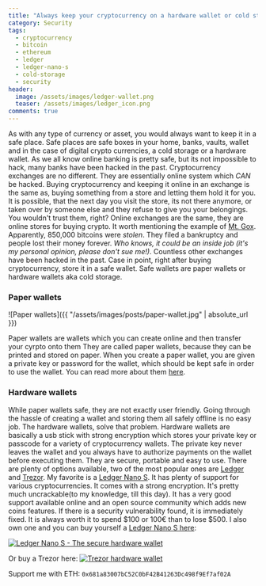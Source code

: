 ```yaml
---
title: "Always keep your cryptocurrency on a hardware wallet or cold storage - Not on exchanges!"
category: Security
tags: 
  - cryptocurrency
  - bitcoin
  - ethereum
  - ledger
  - ledger-nano-s
  - cold-storage
  - security
header:
  image: /assets/images/ledger-wallet.png
  teaser: /assets/images/ledger_icon.png  
comments: true
---
```



As with any type of currency or asset, you would always want to keep it in a safe place. Safe places are safe boxes in your home, banks, vaults, wallet and in the case of digital crypto currencies, a cold storage or a hardware wallet. As we all know online banking is pretty safe, but its not impossible to hack, many banks have been hacked in the past. Cryptocurrency exchanges are no different. They are essentially online system which *CAN* be hacked. Buying cryptocurrency and keeping it online in an exchange is the same as, buying something from a store and letting them hold it for you. It is possible, that the next day you visit the store, its not there anymore, or taken over by someone else and they refuse to give you your belongings. You wouldn't trust them, right? Online exchanges are the same, they are online stores for buying crypto. It worth mentioning the example of [Mt. Gox](https://en.wikipedia.org/wiki/Mt._Gox). Apparently, 850,000 bitcoins were *stolen*. They filed a bankruptcy   and people lost their money forever. *Who knows, it could be an inside job (it's my personal opinion, please don't sue me!)*. Countless other exchanges have been hacked in the past. Case in point, right after buying cryptocurrency, store it in a safe wallet. Safe wallets are paper wallets or hardware wallets aka cold storage.

### Paper wallets

![Paper wallets]({{ "/assets/images/posts/paper-wallet.jpg" | absolute_url }})

Paper wallets are wallets which you can create online and then transfer your cyrpto onto them They are called paper wallets, because they can be printed and stored on paper. When you create a paper wallet, you are given a private key or password for the wallet, which should be kept safe in order to use the wallet. You can read more about them [here](https://en.bitcoin.it/wiki/Paper_wallet). 

### Hardware wallets

While paper wallets safe, they are not exactly user friendly. Going through the hassle of creating a wallet and storing them all safely offline is no easy job. The hardware wallets, solve that problem. Hardware wallets are basically a usb stick with strong encryption which stores your private key or passcode for a variety of cryptocurrency wallets. The private key never leaves the wallet and you always have to authorize payments on the wallet before executing them. They are secure, portable and easy to use. There are plenty of options available, two of the most popular ones are [Ledger](https://www.ledger.com?r=febd7201637a) and [Trezor](https://shop.trezor.io/?a=arshadmehmood.com). My favorite is a [Ledger Nano S](https://www.ledger.com?r=febd7201637a). It has plenty of support for various cryptocurrencies. It comes with a strong encryption. It's pretty much uncrackable(to my knowledge, till this day). It has a very good support available online and an open source community which adds new coins features. If there is a security vulnerability found, it is immediately fixed. It is always worth it to spend $100 or 100€ than to lose $500. I also own one and you can buy yourself a [Ledger Nano S here](https://www.ledger.com?r=febd7201637a):

[![Ledger Nano S - The secure hardware wallet](https://www.ledgerwallet.com/images/promo/nano-s/ledger_nano-s_8-5-0x4-2-0.jpg)](https://www.ledger.com?r=febd7201637a)

Or buy a Trezor here:
[![Trezor hardware wallet](https://trezor.io/static/images/devices.webp)](https://shop.trezor.io/?a=arshadmehmood.com)

Support me with ETH: `0x681a83007bC52C0bF42B41263Dc498f9Ef7af02A` 

